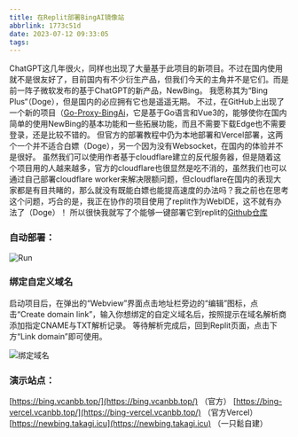 ```yaml
---
title: 在Replit部署BingAI镜像站
abbrlink: 1773c51d
date: 2023-07-12 09:33:05
tags:
---
```

ChatGPT这几年很火，同样也出现了大量基于此项目的新项目。不过在国内使用就不是很友好了，目前国内有不少衍生产品，但我们今天的主角并不是它们。而是前一阵子微软发布的基于ChatGPT的新产品，NewBing。 我愿称其为“Bing Plus“（Doge），但是国内的必应拥有它也是遥遥无期。 不过，在GitHub上出现了一个新的项目（[Go-Proxy-BingAi](https://github.com/adams549659584/go-proxy-bingai)，它是基于Go语言和Vue3的，能够使你在国内简单的使用NewBing的基本功能和一些拓展功能，而且不需要下载Edge也不需要登录，还是比较不错的。 但官方的部署教程中仍为本地部署和Vercel部署，这两个一个并不适合白嫖（Doge），另一个因为没有Websocket，在国内的体验并不是很好。 虽然我们可以使用作者基于cloudflare建立的反代服务器，但是随着这个项目用的人越来越多，官方的cloudflare也很显然是吃不消的，虽然我们也可以通过自己部署cloudflare worker来解决限额问题，但cloudflare在国内的表现大家都是有目共睹的，那么就没有既能白嫖也能提高速度的办法吗？我之前也在思考这个问题，巧合的是，我正在协作的项目使用了replit作为WebIDE，这不就有办法了（Doge）！ 所以很快我就写了个能够一键部署它到replit的[Github仓库](https://github.com/yzsong06/Replit-Go-Proxy-BingAi)


### 自动部署：

[](https://repl.it/github/yzsong06/Replit-Go-Proxy-BingAi)

![Run](https://repl.it/badge/github/yzsong06/Replit-Go-Proxy-BingAi)
### 绑定自定义域名

启动项目后，在弹出的“Webview”界面点击地址栏旁边的“编辑”图标，点击“Create domain link”，输入你想绑定的自定义域名后，按照提示在域名解析商添加指定CNAME与TXT解析记录。 等待解析完成后，回到Replit页面，点击下方“Link domain”即可使用。

![绑定域名](https://cdn.jsdelivr.net/gh/yzsong06/Replit-Go-Proxy-BingAi/img/02.webp)
### 演示站点：

[](https://bing.vcanbb.top/)[https://bing.vcanbb.top/](https://bing.vcanbb.top/) （官方）
[](https://bing-vercel.vcanbb.top/)[https://bing-vercel.vcanbb.top/](https://bing-vercel.vcanbb.top/) （官方Vercel）
[](https://newbing.takagi.icu)[https://newbing.takagi.icu](https://newbing.takagi.icu) （一只鬆自建）